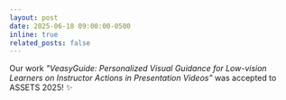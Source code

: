 ```yaml
---
layout: post
date: 2025-06-18 09:00:00-0500
inline: true
related_posts: false
---
```


Our work _"VeasyGuide: Personalized Visual Guidance for Low-vision Learners on Instructor Actions in Presentation Videos"_ was accepted to ASSETS 2025! ✨
